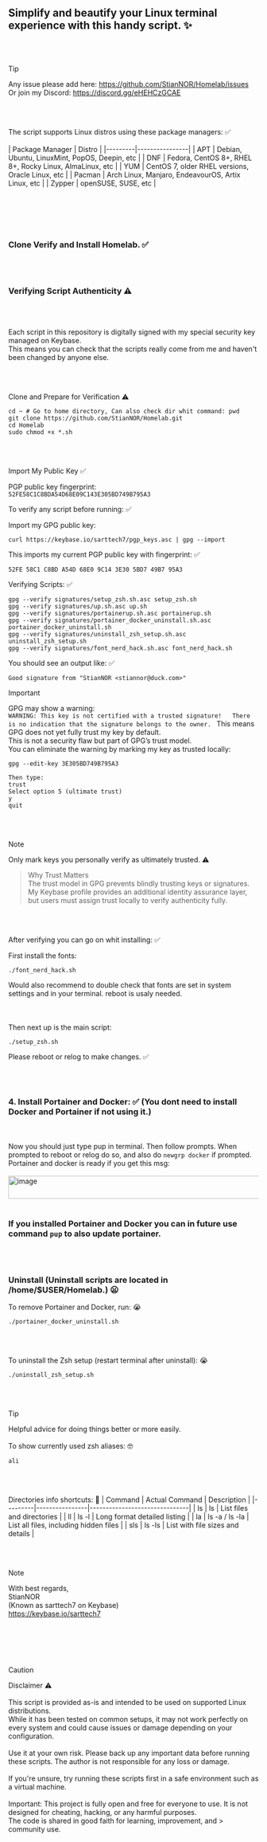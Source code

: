 ## Simplify and beautify your Linux terminal experience with this handy script. :sparkles:
<br><br>

> [!TIP]
> Any issue please add here: https://github.com/StianNOR/Homelab/issues  
> Or join my Discord: https://discord.gg/eHEHCzGCAE

<br><br>

The script supports Linux distros using these package managers: ✅
<br><br>
| Package Manager | Distro |
|---------|----------------|
| APT     | Debian, Ubuntu, LinuxMint, PopOS, Deepin, etc  |
| DNF     | Fedora, CentOS 8+, RHEL 8+, Rocky Linux, AlmaLinux, etc  |
| YUM     | CentOS 7, older RHEL versions, Oracle Linux, etc  |
| Pacman  | Arch Linux, Manjaro, EndeavourOS, Artix Linux, etc      |
| Zypper  | openSUSE, SUSE, etc     |

<br><br>
<br><br>

### Clone Verify and Install Homelab. ✅

<br><br>

### Verifying Script Authenticity ⚠️

<br><br>

Each script in this repository is digitally signed with my special security key managed on Keybase.  
This means you can check that the scripts really come from me and haven't been changed by anyone else.

<br><br>

Clone and Prepare for Verification ⚠️

```
cd ~ # Go to home directory, Can also check dir whit command: pwd
git clone https://github.com/StianNOR/Homelab.git
cd Homelab
sudo chmod +x *.sh
```

<br><br>

Import My Public Key ✅

PGP public key fingerprint:  
`52FE58C1C8BDA54D68E09C143E305BD749B795A3`

To verify any script before running: ✅

Import my GPG public key:
```
curl https://keybase.io/sarttech7/pgp_keys.asc | gpg --import
```
This imports my current PGP public key with fingerprint: ✅
```
52FE 58C1 C8BD A54D 68E0 9C14 3E30 5BD7 49B7 95A3
```
Verifying Scripts: ✅
```
gpg --verify signatures/setup_zsh.sh.asc setup_zsh.sh
gpg --verify signatures/up.sh.asc up.sh
gpg --verify signatures/portainerup.sh.asc portainerup.sh
gpg --verify signatures/portainer_docker_uninstall.sh.asc portainer_docker_uninstall.sh
gpg --verify signatures/uninstall_zsh_setup.sh.asc uninstall_zsh_setup.sh
gpg --verify signatures/font_nerd_hack.sh.asc font_nerd_hack.sh
```
You should see an output like: ✅
```
Good signature from "StianNOR <stiannor@duck.com>"
```
> [!IMPORTANT]
> GPG may show a warning:  
`WARNING: This key is not certified with a trusted signature!  
There is no indication that the signature belongs to the owner.
`
> This means GPG does not yet fully trust my key by default.  
> This is not a security flaw but part of GPG’s trust model.  
> You can eliminate the warning by marking my key as trusted locally:  
```
gpg --edit-key 3E305BD749B795A3
```
`Then type:`    
`trust`    
`Select option 5 (ultimate trust)`  
`y`  
`quit`  

<br><br>

> [!NOTE]
> Only mark keys you personally verify as ultimately trusted. ⚠️

> Why Trust Matters  
> The trust model in GPG prevents blindly trusting keys or signatures.  
> My Keybase profile provides an additional identity assurance layer,  
> but users must assign trust locally to verify authenticity fully.

<br><br>

After verifying you can go on whit installing: ✅

First install the fonts:
```
./font_nerd_hack.sh
```
Would also recommend to double check that fonts are set in system settings and in your terminal.
reboot is usaly needed.
<br><br>
<br><br>
Then next up is the main script:

```
./setup_zsh.sh
```
Please reboot or relog to make changes. ✅

<br><br>
### 4. Install Portainer and Docker: ✅ (You dont need to install Docker and Portainer if not using it.)
<br><br>
Now you should just type pup in terminal. Then follow prompts.
When prompted to reboot or relog do so, and also do `newgrp docker` if prompted.
Portainer and docker is ready if you get this msg:
<br><br>
<img width="661" height="46" alt="image" src="https://github.com/user-attachments/assets/41a5297a-fe00-41cb-acb7-67e1a98acbb5" />
<br><br>
### If you installed Portainer and Docker you can in future use command `pup` to also update portainer.

<br><br>

### Uninstall (Uninstall scripts are located in /home/$USER/Homelab.) 😦
To remove Portainer and Docker, run: 😭
```
./portainer_docker_uninstall.sh
```

<br><br>

To uninstall the Zsh setup (restart terminal after uninstall): 😭
```
./uninstall_zsh_setup.sh
```

<br><br>

> [!TIP]
> Helpful advice for doing things better or more easily.
<br><br>
To show currently used zsh aliases: 🤓
```
ali
```

<br><br>

Directories info shortcuts: 📝
| Command | Actual Command | Description                    |
|---------|----------------|-------------------------------|
| ls      | ls             | List files and directories     |
| ll      | ls -l          | Long format detailed listing   |
| la      | ls -a / ls -la | List all files, including hidden files |
| sls     | ls -ls         | List with file sizes and details |

<br><br>

> [!NOTE]
With best regards,  
StianNOR  
(Known as sarttech7 on Keybase)  
https://keybase.io/sarttech7  

<br><br>
<br><br>

> [!CAUTION]
> Disclaimer ⚠️
<br><br>
> This script is provided as-is and intended to be used on supported Linux distributions.  
> While it has been tested on common setups, it may not work perfectly on every system and could cause issues or damage depending on your configuration.
<br><br>
> Use it at your own risk. Please back up any important data before running these scripts. The author is not responsible for any loss or damage.
<br><br>
> If you're unsure, try running these scripts first in a safe environment such as a virtual machine.
<br><br>
> Important: This project is fully open and free for everyone to use. It is not designed for cheating, hacking, or any harmful purposes.  
> The code is shared in good faith for learning, improvement, and > community use.

